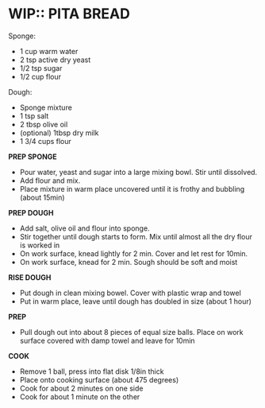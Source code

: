 WIP:: PITA BREAD
================================================================================
Sponge:
- 1 cup warm water
- 2 tsp active dry yeast
- 1/2 tsp sugar
- 1/2 cup flour

Dough:
- Sponge mixture
- 1 tsp salt
- 2 tbsp olive oil
- (optional) 1tbsp dry milk
- 1 3/4 cups flour

**PREP SPONGE**
- Pour water, yeast and sugar into a large mixing bowl. Stir until dissolved.
- Add flour and mix.
- Place mixture in warm place uncovered until it is frothy and bubbling (about 15min)

**PREP DOUGH**
- Add salt, olive oil and flour into sponge.
- Stir together until dough starts to form. Mix until almost all the dry flour is worked in
- On work surface, knead lightly for 2 min. Cover and let rest for 10min.
- On work surface, knead for 2 min. Sough should be soft and moist

**RISE DOUGH**
- Put dough in clean mixing bowel. Cover with plastic wrap and towel
- Put in warm place, leave until dough has doubled in size (about 1 hour)

**PREP**
- Pull dough out into about 8 pieces of equal size balls. Place on work surface covered with damp towel and leave for 10min

**COOK**
- Remove 1 ball, press into flat disk 1/8in thick
- Place onto cooking surface (about 475 degrees)
- Cook for about 2 minutes on one side
- Cook for about 1 minute on the other
